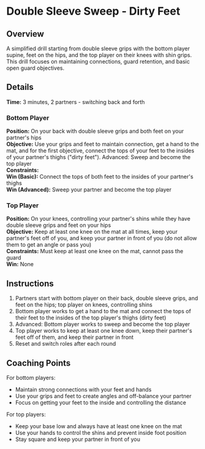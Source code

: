 # Double Sleeve Sweep - Dirty Feet

## Overview
A simplified drill starting from double sleeve grips with the bottom player supine, feet on the hips, and the top player on their knees with shin grips. This drill focuses on maintaining connections, guard retention, and basic open guard objectives.

## Details
**Time:** 3 minutes, 2 partners - switching back and forth  

### Bottom Player
**Position:** On your back with double sleeve grips and both feet on your partner's hips  
**Objective:** Use your grips and feet to maintain connection, get a hand to the mat, and for the first objective, connect the tops of your feet to the insides of your partner's thighs ("dirty feet"). Advanced: Sweep and become the top player  
**Constraints:**  
**Win (Basic):** Connect the tops of both feet to the insides of your partner's thighs  
**Win (Advanced):** Sweep your partner and become the top player

### Top Player
**Position:** On your knees, controlling your partner's shins while they have double sleeve grips and feet on your hips  
**Objective:** Keep at least one knee on the mat at all times, keep your partner's feet off of you, and keep your partner in front of you (do not allow them to get an angle or pass you)  
**Constraints:** Must keep at least one knee on the mat, cannot pass the guard  
**Win:** None

## Instructions
1. Partners start with bottom player on their back, double sleeve grips, and feet on the hips; top player on knees, controlling shins
2. Bottom player works to get a hand to the mat and connect the tops of their feet to the insides of the top player's thighs (dirty feet)
3. Advanced: Bottom player works to sweep and become the top player
4. Top player works to keep at least one knee down, keep their partner's feet off of them, and keep their partner in front
5. Reset and switch roles after each round

## Coaching Points
For bottom players:
- Maintain strong connections with your feet and hands
- Use your grips and feet to create angles and off-balance your partner
- Focus on getting your feet to the inside and controlling the distance

For top players:
- Keep your base low and always have at least one knee on the mat
- Use your hands to control the shins and prevent inside foot position
- Stay square and keep your partner in front of you
